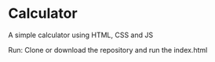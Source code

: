# Calculator
A simple calculator using HTML, CSS and JS

Run:
Clone or download the repository and run the index.html
